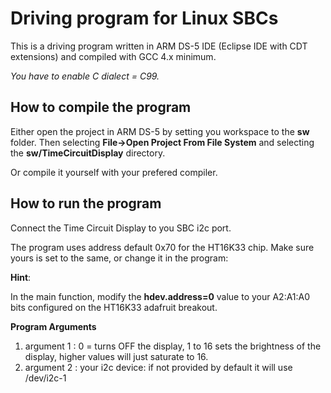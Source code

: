 # Driving program for Linux SBCs

This is a driving program written in ARM DS-5 IDE (Eclipse IDE with CDT extensions) and compiled with GCC 4.x minimum.

*You have to enable C dialect = C99.*


## How to compile the program

Either open the project in ARM DS-5 by setting you workspace to the **sw** folder. 
Then selecting **File->Open Project From File System** and selecting the **sw/TimeCircuitDisplay** directory.

Or compile it yourself with your prefered compiler.

## How to run the program

Connect the Time Circuit Display to you SBC i2c port.

The program uses address default 0x70 for the HT16K33 chip.
Make sure yours is set to the same, or change it in the program:

**Hint**:

In the main function, modify the **hdev.address=0** value to your A2:A1:A0 bits configured on the HT16K33 adafruit breakout.

**Program Arguments** 

1. argument 1 : 0 = turns OFF the display, 1 to 16 sets the brightness of the display, higher values will just saturate to 16.
1. argument 2 : your i2c device: if not provided by default it will use /dev/i2c-1 

